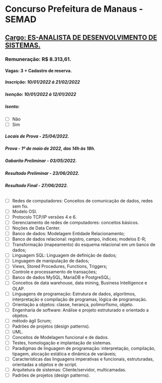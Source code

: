 # Concurso Prefeitura de Manaus - SEMAD

## [Cargo: ES-ANALISTA DE DESENVOLVIMENTO DE SISTEMAS.](https://conhecimento.fgv.br/concursos/semad22/002)

### Remuneração: R$ 8.313,61.

#### Vagas: 3 + Cadastro de reserva.

##### Inscrição: 10/01/2022 à 21/02/2022
##### Isenção: 10/01/2022 à 12/01/2022 
##### Isento:
* [ ] Não 
* [ ] Sim
##### Locais de Prova - 25/04/2022.
##### Prova - 1º de maio de 2022, das 14h às 18h.
##### Gabarito Preliminar - 03/05/2022.
##### Resultado Preliminar - 23/06/2022.
##### Resultado Final - 27/06/2022.

###### 

* [ ] Redes de computadores: Conceitos de comunicação de dados, redes sem fio.
* [ ] Modelo OSI.
* [ ] Protocolo TCP/IP versões 4 e 6.
* [ ] Gerenciamento de redes de computadores: conceitos básicos.
* [ ] Noções de Data Center.
* [ ] Banco de dados: Modelagem Entidade Relacionamento;
* [ ] Banco de dados relacional: registro, campo, índices; modelos E-R;
* [ ] Transformação (mapeamento) do esquema relacional em um banco de dados;
* [ ] Linguagem SQL: Linguagem de definição de dados;
* [ ] Linguagem de manipulação de dados;
* [ ] Views, Stored Procedures, Functions, Triggers;
* [ ] Controle e processamento de transações;
* [ ] Banco de dados MySQL, MariaDB e PostgreSQL;
* [ ] Conceitos de data warehouse, data mining, Business Intelligence e OLAP.
* [ ] Linguagens de programação: Estrutura de dados, algoritmos, interpretação e compilação de programas, lógica de programação.
* [ ] Orientação a objetos: classe, herança, polimorfismo, objeto.
* [ ] Engenharia de software: Análise e projeto estruturado e orientado a objetos.
* [ ] método ágil Scrum;
* [ ] Padrões de projetos (design patterns).
* [ ] UML.
* [ ] Conceitos de Modelagem funcional e de dados.
* [ ] Testes, homologação e implantação de sistemas.
* [ ] Paradigmas de linguagem de programação: interpretação, compilação, tipagem, alocação estática e dinâmica de variáveis;
* [ ] Características das linguagens imperativas e funcionais, estruturadas, orientadas a objetos e de script.
* [ ] Arquitetura de sistemas: Cliente/servidor, multicamadas.
* [ ] Padrões de projetos (design patterns).
